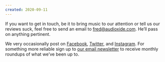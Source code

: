 ```yaml
---
created: 2020-09-11
---
```


If you want to get in touch, be it to bring music to our attention or tell us our reviews suck, feel free to send an email to [fred@audioxide.com](mail:fred@audioxide.com). He’ll pass on anything pertinent.

We very occasionally post on [Facebook](https://www.facebook.com/Audioxide/), [Twitter](https://twitter.com/audioxide), and [Instagram](https://www.instagram.com/audioxidecom/). For something more reliable sign up to [our email newsletter](https://eepurl.com/cox6qr) to receive monthly roundups of what we’ve been up to.
